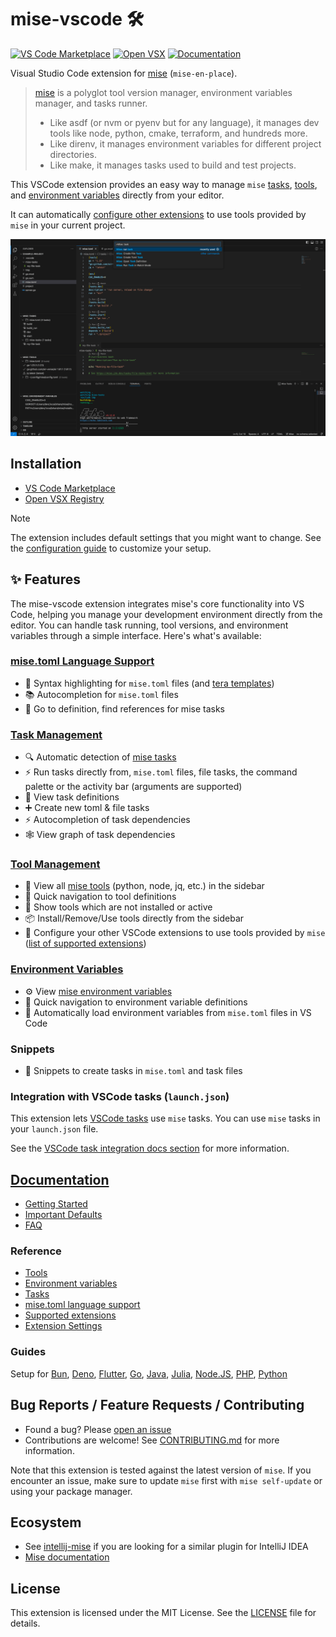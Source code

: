 # mise-vscode 🛠️

[![VS Code Marketplace](https://img.shields.io/visual-studio-marketplace/v/hverlin.mise-vscode)](https://marketplace.visualstudio.com/items?itemName=hverlin.mise-vscode)
[![Open VSX](https://img.shields.io/open-vsx/v/hverlin/mise-vscode)](https://open-vsx.org/extension/hverlin/mise-vscode)
[![Documentation](https://img.shields.io/badge/wiki-Documentation-blue)](https://hverlin.github.io/mise-vscode/)

Visual Studio Code extension for [mise](https://mise.jdx.dev/) (`mise-en-place`).

> [mise](https://mise.jdx.dev/) is a polyglot tool version manager, environment
> variables manager, and tasks runner.
>
> - Like asdf (or nvm or pyenv but for any language), it manages dev tools like
>   node, python, cmake, terraform, and hundreds more.
> - Like direnv, it manages environment variables for different project
>   directories.
> - Like make, it manages tasks used to build and test projects.

This VSCode extension provides an easy way to manage `mise`
[tasks](https://hverlin.github.io/mise-vscode/reference/tasks/),
[tools](https://hverlin.github.io/mise-vscode/reference/tools/), and
[environment variables](https://hverlin.github.io/mise-vscode/reference/environment-variables/)
directly from your editor.

It can automatically
[configure other extensions](https://hverlin.github.io/mise-vscode/reference/supported-extensions/)
to use tools provided by `mise` in your current project.

[![mise-extension.png](screenshots/mise-extension.png)](https://hverlin.github.io/mise-vscode/)

## Installation

- [VS Code Marketplace](https://marketplace.visualstudio.com/items?itemName=hverlin.mise-vscode)
- [Open VSX Registry](https://open-vsx.org/extension/hverlin/mise-vscode)

> [!NOTE]
> The extension includes default settings that you might want to change. See the [configuration guide](https://hverlin.github.io/mise-vscode/tutorials/settinguptheextension/) to customize your setup.

## ✨ Features

The mise-vscode extension integrates mise's core functionality into VS Code, helping you manage your development environment directly from the editor. You can handle task running, tool versions, and environment variables through a simple interface. Here's what's available:

### [mise.toml Language Support](https://hverlin.github.io/mise-vscode/reference/misetoml-language-support/)
- 📝 Syntax highlighting for `mise.toml` files (and [tera templates](https://mise.jdx.dev/templates.html))
- 📚 Autocompletion for `mise.toml` files
- 🔗 Go to definition, find references for mise tasks

### [Task Management]((https://hverlin.github.io/mise-vscode/reference/tasks/))

- 🔍 Automatic detection of [mise tasks](https://mise.jdx.dev/tasks/)
- ⚡ Run tasks directly from, `mise.toml` files, file tasks, the command palette
  or the activity bar (arguments are supported)
- 📝 View task definitions
- ➕ Create new toml & file tasks
- ⚡ Autocompletion of task dependencies
- 🕸️ View graph of task dependencies

### [Tool Management](https://hverlin.github.io/mise-vscode/reference/tools/)

- 🧰 View all [mise tools](https://mise.jdx.dev/dev-tools/) (python, node, jq,
  etc.) in the sidebar
- 📍 Quick navigation to tool definitions
- 📱 Show tools which are not installed or active
- 📦 Install/Remove/Use tools directly from the sidebar
- 🔧 Configure your other VSCode extensions to use tools provided by `mise`
  ([list of supported extensions](https://hverlin.github.io/mise-vscode/reference/supported-extensions/))

### [Environment Variables](https://hverlin.github.io/mise-vscode/reference/environment-variables/)

- ⚙️ View [mise environment variables](https://mise.jdx.dev/environments/)
- 📍 Quick navigation to environment variable definitions
- 🔄 Automatically load environment variables from `mise.toml` files in VS Code

### Snippets

- 📝 Snippets to create tasks in `mise.toml` and task files

### Integration with VSCode tasks (`launch.json`)

This extension lets
[VSCode tasks](https://code.visualstudio.com/docs/editor/tasks) use `mise`
tasks. You can use `mise` tasks in your `launch.json` file.

See the
[VSCode task integration docs section](https://hverlin.github.io/mise-vscode/reference/tasks/#vscode-task-integration)
for more information.

## [Documentation](https://hverlin.github.io/mise-vscode/)

- [Getting Started](https://hverlin.github.io/mise-vscode/tutorials/getting-started/)
- [Important Defaults](https://hverlin.github.io/mise-vscode/tutorials/settinguptheextension/)
- [FAQ](https://hverlin.github.io/mise-vscode/explanations/faq/)

### Reference
- [Tools](https://hverlin.github.io/mise-vscode/reference/tools/)
- [Environment variables](https://hverlin.github.io/mise-vscode/reference/environment-variables/)
- [Tasks](https://hverlin.github.io/mise-vscode/reference/tasks/)
- [mise.toml language support](https://hverlin.github.io/mise-vscode/reference/misetoml-language-support/)
- [Supported extensions](https://hverlin.github.io/mise-vscode/reference/supported-extensions/)
- [Extension Settings](https://hverlin.github.io/mise-vscode/reference/settings/)

### Guides
Setup for [Bun](https://hverlin.github.io/mise-vscode/guides/bun/), [Deno](https://hverlin.github.io/mise-vscode/guides/deno/), [Flutter](https://hverlin.github.io/mise-vscode/guides/flutter/), [Go](https://hverlin.github.io/mise-vscode/guides/golang/), [Java](https://hverlin.github.io/mise-vscode/guides/java/), [Julia](https://hverlin.github.io/mise-vscode/guides/julia/), [Node.JS](https://hverlin.github.io/mise-vscode/guides/node/), [PHP](https://hverlin.github.io/mise-vscode/guides/php/), [Python](https://hverlin.github.io/mise-vscode/guides/python/)

## Bug Reports / Feature Requests / Contributing

- Found a bug? Please
  [open an issue](https://github.com/hverlin/mise-vscode/issues)
- Contributions are welcome! See [CONTRIBUTING.md](CONTRIBUTING.md) for more
  information.

Note that this extension is tested against the latest version of `mise`. If you
encounter an issue, make sure to update `mise` first with `mise self-update` or
using your package manager.

## Ecosystem

- See [intellij-mise](https://github.com/134130/intellij-mise) if you are
  looking for a similar plugin for IntelliJ IDEA
- [Mise documentation](https://mise.jdx.dev/)

## License

This extension is licensed under the MIT License. See the [LICENSE](LICENSE)
file for details.
